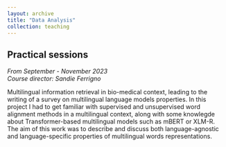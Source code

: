 ```yaml
---
layout: archive
title: "Data Analysis"
collection: teaching
---
```


## Practical sessions
_From September - November 2023_  
_Course director: Sandie Ferrigno_

<!-- A modifier -->
Multilingual information retrieval in bio-medical context, leading to the writing of a survey on multilingual language models properties. In this project I had to get familiar with supervised and unsupervised word alignment methods in a multilingual context, along with some knowlegde about Transformer-based multilingual models such as mBERT or XLM-R. The aim of this work was to describe and discuss both language-agnostic and language-specific properties of multilingual words representations. 
